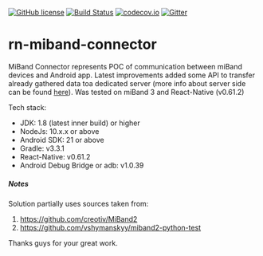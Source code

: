 [![GitHub license](https://img.shields.io/github/license/mashape/apistatus.svg)](https://github.com/Spayker/rn-miband-connector/blob/master/LICENSE) [![Build Status](https://travis-ci.org/Spayker/rn-miband-connector.svg?branch=master)](https://travis-ci.org/Spayker/rn-miband-connector) [![codecov.io](https://codecov.io/github/Spayker/rn-miband-connector/coverage.svg?branch=master)](https://codecov.io/github/Spayker/rn-miband-connector?branch=master) [![Gitter](https://badges.gitter.im/rn-miband-connector/community.svg)](https://gitter.im/rn-miband-connector/community?utm_source=badge&utm_medium=badge&utm_campaign=pr-badge)

# rn-miband-connector

MiBand Connector represents POC of communication between miBand devices and Android app. Latest improvements added some API to transfer already gathered
data toa dedicated server (more info about server side can be found [here](https://github.com/Spayker/sbp_server)).
Was tested on miBand 3 and React-Native (v0.61.2)

Tech stack:
- JDK: 1.8 (latest inner build) or higher
- NodeJs: 10.x.x or above
- Android SDK: 21 or above
- Gradle: v3.3.1
- React-Native: v0.61.2
- Android Debug Bridge or adb: v1.0.39

##### Notes

Solution partially uses sources taken from:
1) https://github.com/creotiv/MiBand2
2) https://github.com/vshymanskyy/miband2-python-test

Thanks guys for your great work.